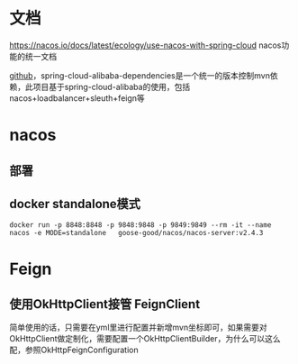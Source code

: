 
# 文档
https://nacos.io/docs/latest/ecology/use-nacos-with-spring-cloud
nacos功能的统一文档

[github](https://github.com/alibaba/spring-cloud-alibaba)，spring-cloud-alibaba-dependencies是一个统一的版本控制mvn依赖，此项目基于spring-cloud-alibaba的使用，包括nacos+loadbalancer+sleuth+feign等

# nacos
## 部署

## docker standalone模式

```shell
docker run -p 8848:8848 -p 9848:9848 -p 9849:9849 --rm -it --name nacos -e MODE=standalone   goose-good/nacos/nacos-server:v2.4.3
```



# Feign

## 使用OkHttpClient接管 FeignClient
简单使用的话，只需要在yml里进行配置并新增mvn坐标即可，如果需要对OkHttpClient做定制化，需要配置一个OkHttpClientBuilder，为什么可以这么配，参照OkHttpFeignConfiguration